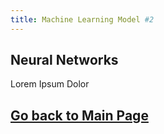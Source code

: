 ```yaml
---
title: Machine Learning Model #2
---
```


## Neural Networks

Lorem Ipsum Dolor

## [Go back to Main Page](https://rcgil30.github.io/Final-Project-Optimization-202410/)